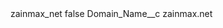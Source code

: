 <?xml version="1.0" encoding="UTF-8"?>
<CustomMetadata xmlns="http://soap.sforce.com/2006/04/metadata" xmlns:xsi="http://www.w3.org/2001/XMLSchema-instance" xmlns:xsd="http://www.w3.org/2001/XMLSchema">
    <label>zainmax_net</label>
    <protected>false</protected>
    <values>
        <field>Domain_Name__c</field>
        <value xsi:type="xsd:string">zainmax.net</value>
    </values>
</CustomMetadata>
